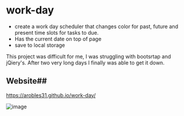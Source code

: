 # work-day

- create a work day scheduler that changes color for past, future and present time slots for tasks to due.
- Has the current date on top of page
- save to local storage

This project was difficult for me, I was struggling with bootsrtap and jQiery's. After two very long days I finally was able to get it down. 

  ## Website##
  https://arobles31.github.io/work-day/
  
  
![image](https://user-images.githubusercontent.com/76639155/111938373-068c2d00-8a87-11eb-88d2-0142604df351.png)



